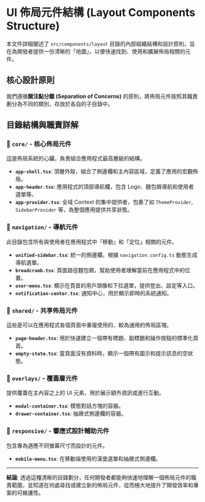 # UI 佈局元件結構 (Layout Components Structure)

本文件詳細闡述了 `src/components/layout` 目錄的內部組織結構和設計原則，旨在為開發者提供一份清晰的「地圖」，以便快速找到、使用和擴展佈局相關的元件。

## 核心設計原則

我們遵循**關注點分離 (Separation of Concerns)** 的原則，將佈局元件按照其職責劃分為不同的類別，存放於各自的子目錄中。

## 目錄結構與職責詳解

### 📁 `core/` - 核心佈局元件

這是佈局系統的心臟，負責組合應用程式最高層級的結構。

- **`app-shell.tsx`**: 頂層外殼，組合了側邊欄和主內容區域，定義了應用的宏觀佈局。
- **`app-header.tsx`**: 應用程式的頂部導航欄，包含 Logo、麵包屑導航和使用者選單等。
- **`app-provider.tsx`**: 全域 Context 的集中提供者，包裹了如 `ThemeProvider`, `SidebarProvider` 等，為整個應用提供共享狀態。

### 📁 `navigation/` - 導航元件

此目錄包含所有與使用者在應用程式中「移動」和「定位」相關的元件。

- **`unified-sidebar.tsx`**: 統一的側邊欄，根據 `navigation.config.ts` 動態生成導航選單。
- **`breadcrumb.tsx`**: 頁面路徑麵包屑，幫助使用者理解當前在應用程式中的位置。
- **`user-menu.tsx`**: 顯示在頁首的用戶頭像和下拉選單，提供登出、設定等入口。
- **`notification-center.tsx`**: 通知中心，用於顯示即時的系統通知。

### 📁 `shared/` - 共享佈局元件

這些是可以在應用程式各個頁面中重複使用的、較為通用的佈局區塊。

- **`page-header.tsx`**: 用於快速建立一個帶有標題、副標題和操作按鈕的標準化頁首。
- **`empty-state.tsx`**: 當頁面沒有資料時，顯示一個帶有圖示和提示訊息的空狀態。

### 📁 `overlays/` - 覆蓋層元件

提供覆蓋在主內容之上的 UI 元素，用於展示額外資訊或進行互動。

- **`modal-container.tsx`**: 模態對話方塊的容器。
- **`drawer-container.tsx`**: 抽屜式側邊欄的容器。

### 📁 `responsive/` - 響應式設計輔助元件

包含專為適應不同螢幕尺寸而設計的元件。

- **`mobile-menu.tsx`**: 在移動端使用的漢堡選單和抽屜式側邊欄。

---

**結論**: 透過這種清晰的目錄劃分，任何開發者都能夠快速地理解一個佈局元件的職責範圍，並知道在何處尋找或建立新的佈局元件，從而極大地提升了開發效率和專案的可維護性。